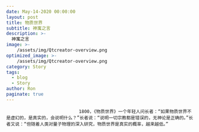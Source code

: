 ```yaml
---
date: May-14-2020 00:00:00
layout: post
title: 物质世界
subtitle: 神寓之言
description: >-
  神寓之言
image: >-
    /assets/img/Qtcreator-overview.png
optimized_image: >-
    /assets/img/Qtcreator-overview.png
category: Story
tags:
  - blog
  - Story
author: Ron
paginate: true
---
```


							　　1800，《物质世界》一个年轻人问长者：“如果物质世界不是虚幻的，是真实的，会说明什么？”长者说：“说明一切宗教都是错误的，无神论是正确的。”长者又说：“但随着人类对量子物理的深入研究，物质世界是真实的概率，越来越低。”
							
							
						